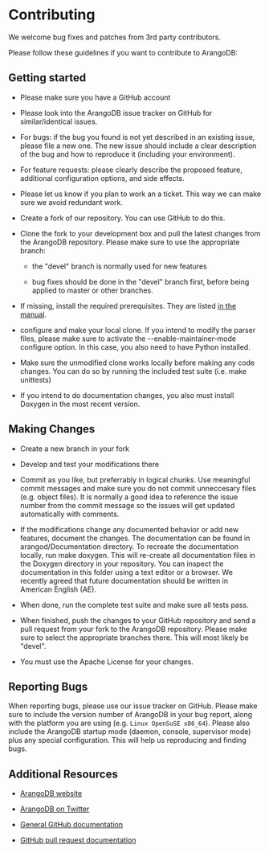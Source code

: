 Contributing
============

We welcome bug fixes and patches from 3rd party contributors.

Please follow these guidelines if you want to contribute to ArangoDB:

Getting started
---------------

* Please make sure you have a GitHub account

* Please look into the ArangoDB issue tracker on GitHub for similar/identical
  issues.

* For bugs: if the bug you found is not yet described in an existing
  issue, please file a new one. The new issue should include a clear
  description of the bug and how to reproduce it (including your
  environment).

* For feature requests: please clearly describe the proposed feature, additional
  configuration options, and side effects.

* Please let us know if you plan to work an a ticket. This way we can make sure
  we avoid redundant work.

* Create a fork of our repository. You can use GitHub to do this.

* Clone the fork to your development box and pull the latest changes from the
  ArangoDB repository. Please make sure to use the appropriate branch:

  * the "devel" branch is normally used for new features 

  * bug fixes should be done in the "devel" branch first, before being applied to
    master or other branches.

* If missing, install the required prerequisites. They are listed
  [in the manual](https://www.arangodb.org/manuals/current/Compiling.html).

* configure and make your local clone. If you intend to modify the parser files,
  please make sure to activate the --enable-maintainer-mode configure option. In
  this case, you also need to have Python installed.

* Make sure the unmodified clone works locally before making any code
  changes. You can do so by running the included test suite (i.e. make
  unittests)

* If you intend to do documentation changes, you also must install Doxygen in
  the most recent version.

Making Changes
--------------

* Create a new branch in your fork

* Develop and test your modifications there

* Commit as you like, but preferrably in logical chunks. Use meaningful commit
  messages and make sure you do not commit unneccesary files (e.g. object
  files). It is normally a good idea to reference the issue number from the
  commit message so the issues will get updated automatically with comments.

* If the modifications change any documented behavior or add new features,
  document the changes. The documentation can be found in arangod/Documentation
  directory. To recreate the documentation locally, run make doxygen. This will
  re-create all documentation files in the Doxygen directory in your
  repository. You can inspect the documentation in this folder using a text
  editor or a browser. We recently agreed that future documentation should be
  written in American English (AE).

* When done, run the complete test suite and make sure all tests pass.

* When finished, push the changes to your GitHub repository and send a pull
  request from your fork to the ArangoDB repository. Please make sure to select
  the appropriate branches there. This will most likely be "devel".

* You must use the Apache License for your changes.

Reporting Bugs
--------------

When reporting bugs, please use our issue tracker on GitHub.  Please make sure
to include the version number of ArangoDB in your bug report, along with the
platform you are using (e.g. `Linux OpenSuSE x86_64`).  Please also include the
ArangoDB startup mode (daemon, console, supervisor mode) plus any special
configuration.  This will help us reproducing and finding bugs.

Additional Resources
--------------------

* [ArangoDB website](https://www.arangodb.org/)

* [ArangoDB on Twitter](https://twitter.com/arangodb)

* [General GitHub documentation](https://help.github.com/)

* [GitHub pull request documentation](https://help.github.com/send-pull-requests/)
